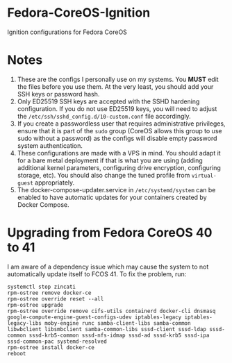 # Fedora-CoreOS-Ignition
Ignition configurations for Fedora CoreOS<br />

# Notes
1. These are the configs I personally use on my systems. You **MUST** edit the files before you use them. At the very least, you should add your SSH keys or password hash.<br />
2. Only ED25519 SSH keys are accepted with the SSHD hardening configuration. If you do not use ED25519 keys, you will need to adjust the `/etc/ssh/sshd_config.d/10-custom.conf` file accordingly.
3. If you create a passwordless user that requires administrative privileges, ensure that it is part of the `sudo` group (CoreOS allows this group to use sudo without a password) as the configs will disable empty password system authentication.
4. These configurations are made with a VPS in mind. You should adapt it for a bare metal deployment if that is what you are using (adding additional kernel parameters, configuring drive encryption, configuring storage, etc). You should also change the tuned profile from `virtual-guest` appropriately.
5. The docker-compose-updater.service in `/etc/systemd/system` can be enabled to have automatic updates for your containers created by Docker Compose.

# Upgrading from Fedora CoreOS 40 to 41

I am aware of a dependency issue which may cause the system to not automatically update itself to FCOS 41. To fix the problem, run:

```
systemctl stop zincati
rpm-ostree remove docker-ce
rpm-ostree override reset --all
rpm-ostree upgrade
rpm-ostree override remove cifs-utils containerd docker-cli dnsmasq google-compute-engine-guest-configs-udev iptables-legacy iptables-legacy-libs moby-engine runc samba-client-libs samba-common libwbclient libsmbclient samba-common-libs sssd-client sssd-ldap sssd-common sssd-krb5-common sssd-nfs-idmap sssd-ad sssd-krb5 sssd-ipa sssd-common-pac systemd-resolved
rpm-ostree install docker-ce
reboot
```
